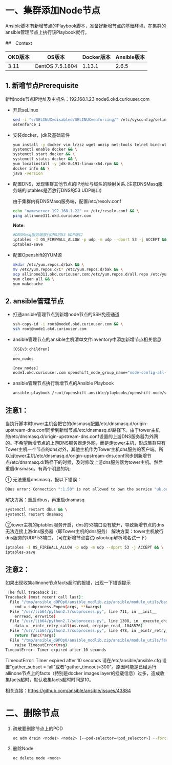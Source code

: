 # 一、集群添加Node节点

Ansible脚本有新增节点的Playbook脚本，准备好新增节点的基础环境，在集群的ansible管理节点上执行该Playbook就行。

##　Context

| OKD版本 | OS版本 | Docker版本 | Ansible版本 |
| ------- | ------ | -------- | ------- |
| 3.11 | CentOS 7.5.1804 | 1.13.1 | 2.6.5 |



## 1. 新增节点Prerequisite

新增node节点IP地址及主机名：192.168.1.23 node6.okd.curiouser.com

* 开启seLinux
    ```bash
    sed -i "s/SELINUX=disabled/SELINUX=enforcing/" /etc/sysconfig/selinux && \
    setenforce 1
    ```
* 安装docker，jdk及基础软件
    ```bash
    yum install -y docker vim lrzsz wget unzip net-tools telnet bind-utils && \
    systemctl enable docker && \
    systemctl start docker && \
    systemctl status docker && \
    yum localinstall -y jdk-8u191-linux-x64.rpm && \
    docker info && \
    java -version
    ```
* 配置DNS，发现集群其他节点的IP地址与域名的映射关系.(注意DNSMasq服务端的iptables是否放行DNS的53 UDP端口)
  
  由于集群内有DNSMasq服务端，配置/etc/resolv.conf
  ```bash
  echo "nameserver 192.168.1.22" >> /etc/resolv.conf && \
  ping allinone311.okd.curiouser.com
  ```
  **Note**: 
  ```bash
  #DNSMasq服务端放行DNS的53 UDP端口
  iptables -I OS_FIREWALL_ALLOW -p udp -m udp --dport 53 -j ACCEPT && \
  iptables-save
  ```
* 配置Openshift的YUM源
    ```bash
    mkdir /etc/yum.repos.d/bak && \
    mv /etc/yum.repos.d/C* /etc/yum.repos.d/bak && \
    scp allinone311.okd.curiouser.com:/etc/yum.repos.d/all.repo /etc/yum.repos.d/ && \
    yum clean all && \
    yum makecache
    ```
   
 

## 2. ansible管理节点
  * 打通ansible管理节点到新增node节点的SSH免密通道
    ```bash
    ssh-copy-id -i root@node6.okd.curiouser.com && \
    ssh root@node1.okd.curiouser.com 
    ```
   * ansible管理节点的ansible主机清单文件inventory中添加新增节点相关信息
     ```bash
     [OSEv3:children]
     ...
     new_nodes
     
     [new_nodes]
     node1.okd.curiouser.com openshift_node_group_name="node-config-all-in-one"
     ```   
   * ansible管理节点执行新增节点的Ansible Playbook
     ```bash
     ansible-playbook /root/openshift-ansible/playbooks/openshift-node/scaleup.yml
     ```

## 注意1：
当执行脚本时tower主机会把它的dnsmasq配置/etc/dnsmasq.d/origin-upstream-dns.conf同步到新增节点/etc/dnsmasq.d/路径下。由于tower主机的/etc/dnsmasq.d/origin-upstream-dns.conf设置的上游DNS服务器为外网的。不希望新增节点的上游DNS服务器走外网，而是走tower主机，形成集群只有Tower主机一个节点的dns对外，其他主机作为Tower主机dns服务的客户端。所以当tower主机/etc/dnsmasq.d/origin-upstream-dns.conf同步到新增节点/etc/dnsmasq.d/路径下的时候，及时修改上游dns服务器为tower主机。然后重启dnsmasq。有两个明显的坑:

① 无法重启dnsmasq，报以下错误：
```bash
DBus error: Connection ":1.50" is not allowed to own the service "uk.org.thekelleys.dnsmasq" due to security policies in the configuration file
```
解决方案：重启dbus，再重启dnsmasq
```bash
systemctl restart dbus && \
systemctl restart dnsmasq
```
②tower主机的iptables服务开启，dns的53端口没有放开，导致新增节点的dns无法连接上游dns服务器（即Tower主机的dns服务）
解决方案：tower主机放行dns服务的UDP 53端口。（可在新增节点尝试nslookup解析域名试一下）
```bash
iptables -I OS_FIREWALL_ALLOW -p udp -m udp --dport 53 -j ACCEPT && \
iptables-save
```
## 注意2：
如果出现收集allinone节点facts超时的报错，出现一下错误提示

```bash
 The full traceback is:
Traceback (most recent call last):
  File "/tmp/ansible_d9POp0/ansible_modlib.zip/ansible/module_utils/basic.py", line 2853, in run_command
    cmd = subprocess.Popen(args, **kwargs)
  File "/usr/lib64/python2.7/subprocess.py", line 711, in __init__
    errread, errwrite)
  File "/usr/lib64/python2.7/subprocess.py", line 1308, in _execute_child
    data = _eintr_retry_call(os.read, errpipe_read, 1048576)
  File "/usr/lib64/python2.7/subprocess.py", line 478, in _eintr_retry_call
    return func(*args)
  File "/tmp/ansible_d9POp0/ansible_modlib.zip/ansible/module_utils/facts/timeout.py", line 37, in _handle_timeout
    raise TimeoutError(msg)
TimeoutError: Timer expired after 10 seconds
```
TimeoutError: Timer expired after 10 seconds
请在/etc/ansible/ansible.cfg 设置"gather_subset = !all"或者"gather_timeout=300"。原因可能是已经运行allinone节点上的facts（特别是docker images layer的挂载信息）过多，造成收集facts超时，默认收集facts超时时间是10。

相关连接：https://github.com/ansible/ansible/issues/43884



# 二、删除节点

1. 疏散要删除节点上的POD
    ```bash
    oc adm drain <node1> <node2> [--pod-selector=<pod_selector>] --force=true --grace-period=-1 --timeout=5s --delete-local-data=true
    ```
2. 删除Node
    ```bash
    oc delete node <node>
    ```
